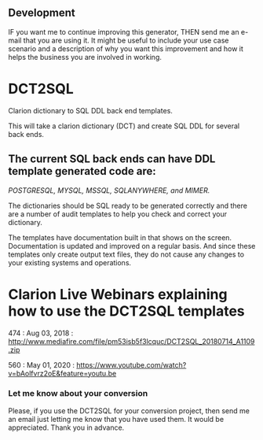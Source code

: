 ## Development
IF you want me to continue improving this generator, THEN send me an e-mail that you are using it.
 It might be useful to include your use case scenario and a description of why you want this improvement and how it helps the business you are involved in working.
 
# DCT2SQL
Clarion dictionary to SQL DDL back end templates.

This will take a clarion dictionary (DCT) and create SQL DDL for several back ends.

## The current SQL back ends can have DDL template generated code are: 
*POSTGRESQL, MYSQL, MSSQL, SQLANYWHERE, and MIMER.*

The dictionaries should be SQL ready to be generated correctly and there are a number of audit templates to help you check and correct your dictionary.

The templates have documentation built in that shows on the screen. Documentation is updated and improved on a regular basis. And since these templates only create output text files, they do not cause any changes to your existing systems and operations.

# Clarion Live Webinars explaining how to use the DCT2SQL templates

474 : Aug 03, 2018 : http://www.mediafire.com/file/pm53isb5f3lcquc/DCT2SQL_20180714_A1109.zip

560 : May 01, 2020 : https://www.youtube.com/watch?v=bAolfvrz2oE&feature=youtu.be

### Let me know about your conversion
Please, if you use the DCT2SQL for your conversion project, then send me an email just letting me know that you have used them. It would be appreciated. Thank you in advance.
